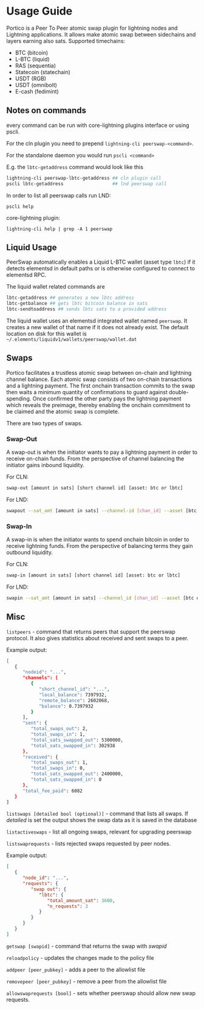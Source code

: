 # Usage Guide

Portico is a Peer To Peer atomic swap plugin for lightning nodes and Lightning applications. It allows make atomic swap between sidechains and layers earning also sats. Supported timechains:

- BTC (bitcoin)
- L-BTC (liquid)
- RAS (sequentia)
- Statecoin (statechain)
- USDT (RGB)
- USDT (omnibolt)
- E-cash (fedimint)

## Notes on commands

every command can be run with core-lightning plugins interface or using pscli.

For the cln plugin you need to prepend `lightning-cli peerswap-<command>`.

For the standalone daemon you would run `pscli <command>`

E.g. the `lbtc-getaddress` command would look like this

```bash
lightning-cli peerswap-lbtc-getaddress ## cln plugin call
pscli lbtc-getaddress                  ## lnd peerswap call
```

In order to list all peerswap calls run
LND:

```pscli help```

core-lightning plugin:

```lightning-cli help | grep -A 1 peerswap```

## Liquid Usage

PeerSwap automatically enables a Liquid L-BTC wallet (asset type `lbtc`) if it detects elementsd in default paths or is otherwise configured to connect to elementsd RPC.

The liquid wallet related commands are

```bash
lbtc-getaddress ## generates a new lbtc address
lbtc-getbalance ## gets lbtc bitcoin balance in sats
lbtc-sendtoaddress ## sends lbtc sats to a provided address
```

The liquid wallet uses an elementsd integrated wallet named `peerswap`. It creates a new wallet of that name if it does not already exist. The default location on disk for this wallet is `~/.elements/liquidv1/wallets/peerswap/wallet.dat`

## Swaps

Portico facilitates a trustless atomic swap between on-chain and lightning channel balance. Each atomic swap consists of two on-chain transactions and a lightning payment. The first onchain transaction commits to the swap then waits a minimum quantity of confirmations to guard against double-spending. Once confirmed the other party pays the lightning payment which reveals the preimage, thereby enabling the onchain commitment to be claimed and the atomic swap is complete.

There are two types of swaps.

### Swap-Out

A swap-out is when the initiator wants to pay a lightning payment in order to receive on-chain funds. From the perspective of channel balancing the initiator gains inbound liquidity.

For CLN:
```bash
swap-out [amount in sats] [short channel id] [asset: btc or lbtc]
```

For LND:
```bash
swapout --sat_amt [amount in sats] --channel-id [chan_id] --asset [btc or lbtc]
```

### Swap-In

A swap-in is when the initiator wants to spend onchain bitcoin in order to receive lightning funds. From the perspective of balancing terms they gain outbound liquidity.

For CLN:
```bash
swap-in [amount in sats] [short channel id] [asset: btc or lbtc]
```

For LND:
```bash
swapin --sat_amt [amount in sats] --channel_id [chan_id] --asset [btc or lbtc]
```


## Misc
`listpeers` - command that returns peers that support the peerswap protocol. It also gives statistics about received and sent swaps to a peer.

Example output:
```bash
[
   {
      "nodeid": "...",
      "channels": [
         {
            "short_channel_id": "...",
            "local_balance": 7397932,
            "remote_balance": 2602068,
            "balance": 0.7397932
         }
      ],
      "sent": {
         "total_swaps_out": 2,
         "total_swaps_in": 1,
         "total_sats_swapped_out": 5300000,
         "total_sats_swapped_in": 302938
      },
      "received": {
         "total_swaps_out": 1,
         "total_swaps_in": 0,
         "total_sats_swapped_out": 2400000,
         "total_sats_swapped_in": 0
      },
      "total_fee_paid": 6082
   }
]
```

`listswaps [detailed bool (optional)]` - command that lists all swaps. If _detailed_ is set the output shows the swap data as it is saved in the database

`listactiveswaps` - list all ongoing swaps, relevant for upgrading peerswap

`listswaprequests` - lists rejected swaps requested by peer nodes.

Example output:
```json
[
   {
      "node_id": "...",
      "requests": {
         "swap out": {
            "lbtc": {
               "total_amount_sat": 3600,
               "n_requests": 3
            }
         }
      }
   }
]
```

`getswap [swapid]` - command that returns the swap with _swapid_

`reloadpolicy` - updates the changes made to the policy file

`addpeer [peer_pubkey]` - adds a peer to the allowlist file

`removepeer [peer_pubkey]` - remove a peer from the allowlist file

`allowswaprequests [bool]` - sets whether peerswap should allow new swap requests.
